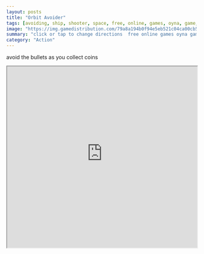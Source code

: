 ```yaml
---
layout: posts
title: "Orbit Avoider"
tags: [avoiding, ship, shooter, space, free, online, games, oyna, game, free, games, play, play, games]
image: "https://img.gamedistribution.com/79a8a194b0f94e5eb521c04ca00cb53e.jpg"
summary: "click or tap to change directions  free online games oyna game free games play play games"
category: "Action"
---
```


avoid the bullets as you collect coins

<iframe width="100%" height="480px;" src="https://html5.gamedistribution.com/79a8a194b0f94e5eb521c04ca00cb53e/"></iframe>